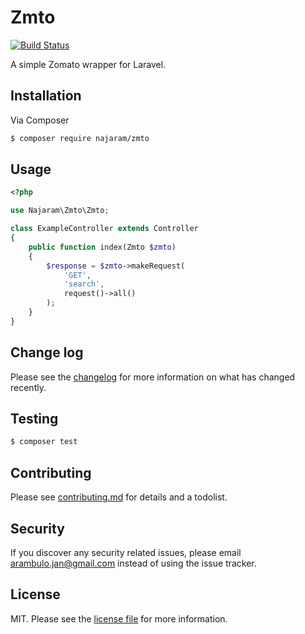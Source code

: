 # Zmto

[![Build Status][ico-travis]][link-travis]

A simple Zomato wrapper for Laravel.

## Installation

Via Composer

``` bash
$ composer require najaram/zmto
```

## Usage
```php
<?php

use Najaram\Zmto\Zmto;

class ExampleController extends Controller
{
    public function index(Zmto $zmto)
    {
        $response = $zmto->makeRequest(
            'GET',
            'search',
            request()->all()
        );
    }
}

```

## Change log

Please see the [changelog](changelog.md) for more information on what has changed recently.

## Testing

``` bash
$ composer test
```

## Contributing

Please see [contributing.md](contributing.md) for details and a todolist.

## Security

If you discover any security related issues, please email arambulo.jan@gmail.com instead of using the issue tracker.


## License

MIT. Please see the [license file](license.md) for more information.

[ico-version]: https://img.shields.io/packagist/v/najaram/zmto.svg?style=flat-square
[ico-downloads]: https://img.shields.io/packagist/dt/najaram/zmto.svg?style=flat-square
[ico-travis]: https://img.shields.io/travis/najaram/zmto/master.svg?style=flat-square
[ico-styleci]: https://styleci.io/repos/12345678/shield

[link-packagist]: https://packagist.org/packages/najaram/zmto
[link-downloads]: https://packagist.org/packages/najaram/zmto
[link-travis]: https://travis-ci.org/najaram/zmto
[link-styleci]: https://styleci.io/repos/12345678
[link-author]: https://github.com/najaram
[link-contributors]: ../../contributors
